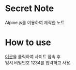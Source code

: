# Secret Note
Alpine.js를 이용하여 제작한 노트
# How to use
<a href="https://hooss-only.github.io/secret-note">이곳</a>을 클릭하여 사이트 접속 후<br>
임시 비밀번호 1234를 입력하고 사용.